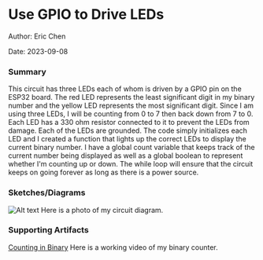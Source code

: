 
#  Use GPIO to Drive LEDs

Author: Eric Chen

Date: 2023-09-08


### Summary
This circuit has three LEDs each of whom is driven by a GPIO pin on the ESP32 board. The red LED represents the least significant digit in my binary number and the yellow LED represents the most significant digit. Since I am using three LEDs, I will be counting from 0 to 7 then back down from 7 to 0. Each LED has a 330 ohm resistor connected to it to prevent the LEDs from damage. Each of the LEDs are grounded. The code simply initializes each LED and I created a function that lights up the correct LEDs to display the current binary number. I have a global count variable that keeps track of the current number being displayed as well as a global boolean to represent whether I'm counting up or down. The while loop will ensure that the circuit keeps on going forever as long as there is a power source. 

### Sketches/Diagrams
![Alt text](image.png)
Here is a photo of my circuit diagram.

### Supporting Artifacts
[Counting in Binary](https://drive.google.com/file/d/1_edaQ-F-_EEZKRwocHEcM806mB6tEC7u/view?usp=drive_link)
Here is a working video of my binary counter.
